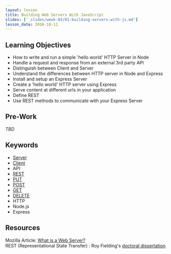 ```yaml
---
layout: lesson
title: Building Web Servers With JavaScript
slides: ['_slides/week-03/01-building-servers-with-js.md']
lesson_date: 2016-10-11
---
```


## Learning Objectives

- How to write and run a simple 'hello world' HTTP Server in Node
- Handle a request and response from an external 3rd party API
- Distinguish between Client and Server
- Understand the differences between HTTP server in Node and Express
- Install and setup an Express Server
- Create a 'hello world' HTTP server using Express
- Serve content at different urls in your application
- Define REST
- Use REST methods to communicate with your Express Server

## Pre-Work
*TBD*

## Keywords
- [Server](http://whatis.techtarget.com/definition/Web-server)
- [Client](https://en.wikipedia.org/wiki/Client-side)
- API
- [REST](https://www.ics.uci.edu/~fielding/pubs/dissertation/rest_arch_style.htm)
- [PUT](http://www.tutorialspoint.com/http/http_methods.htm)
- [POST](http://www.tutorialspoint.com/http/http_methods.htm)
- [GET](http://www.tutorialspoint.com/http/http_methods.htm)
- [DELETE](http://www.tutorialspoint.com/http/http_methods.htm)
- HTTP
- Node.js
- Express

## Resources
Mozilla Article: [What is a Web Server?](https://developer.mozilla.org/en-US/Learn/Common_questions/What_is_a_web_server) <br/>
REST (Representational State Transfer) : Roy Fielding's [doctoral dissertation](http://www.ics.uci.edu/~fielding/pubs/dissertation/top.htm)


